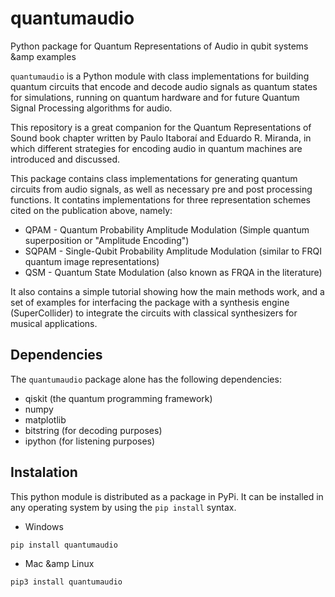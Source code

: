 # quantumaudio
Python package for Quantum Representations of Audio in qubit systems &amp examples

`quantumaudio` is a Python module with class implementations for building quantum circuits that encode and decode audio signals as quantum states for simulations, running on quantum hardware and for future Quantum Signal Processing algorithms for audio.

This repository is a great companion for the Quantum Representations of Sound book chapter written by Paulo Itaboraí and Eduardo R. Miranda, in which different strategies for encoding audio in quantum machines are introduced and discussed.

This package contains class implementations for generating quantum circuits from audio signals, as well as necessary pre and post processing functions. It contatins implementations for three representation schemes cited on the publication above, namely:

- QPAM - Quantum Probability Amplitude Modulation (Simple quantum superposition or "Amplitude Encoding")
- SQPAM - Single-Qubit Probability Amplitude Modulation (similar to FRQI quantum image representations)
- QSM - Quantum State Modulation (also known as FRQA in the literature)

It also contains a simple tutorial showing how the main methods work, and a set of examples for interfacing the package with a synthesis engine (SuperCollider) to integrate the circuits with classical synthesizers for musical applications.

## Dependencies

The `quantumaudio` package alone has the following dependencies:

- qiskit (the quantum programming framework)
- numpy
- matplotlib
- bitstring (for decoding purposes)
- ipython (for listening purposes)

## Instalation

This python module is distributed as a package in PyPi. It can be installed in any operating system by using the `pip install` syntax.

- Windows
```console
pip install quantumaudio
```
- Mac &amp Linux
```console
pip3 install quantumaudio
```

